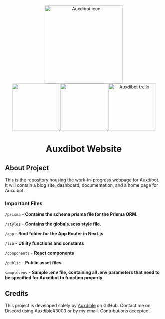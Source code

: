 <div align="center" id="header">
   <a href="https://bot.auxdible.me">
      <img src="https://bot.auxdible.me/logo.png" alt="Auxdibot icon" width=250/>
   </a>
   
   <div id="badges">
      <div id="badges-row1">
         <a href="https://discord.gg/tnsFW9CQEn">
            <img src="https://img.shields.io/badge/Auxdibot%20Discord-7289DA?style=for-the-badge&logo=discord&logoColor=white" width=150/>
         </a>
         <a href="https://discord.com/oauth2/authorize?client_id=776496457867591711&scope=bot&permissions=329035279606">
            <img src="https://img.shields.io/badge/Invite%20Auxdibot-7289DA?style=for-the-badge&logo=discord&logoColor=white" width=150/>
         </a>
         <a href="https://trello.com/b/5lSIUz50/auxdibot">
            <img src="https://img.shields.io/badge/Auxdibot%20Trello-007AC0?style=for-the-badge&logo=trello&logoColor=white" alt="Auxdibot trello" width=150/>
         </a>
      </div>
    </div>
   <h1>Auxdibot Website</h1>
</div>


## About Project

This is the repository housing the work-in-progress webpage for Auxdibot. It will contain a blog site, dashboard, documentation, and a home page for Auxdibot.

### Important Files

`/prisma` - **Contains the schema prisma file for the Prisma ORM.**

`/styles` - **Contains the globals.scss style file.**

`/app` - **Root folder for the App Router in Next.js**

`/lib` - **Utility functions and constants**

`/components` - **React components**

`/public` - **Public asset files**

`sample.env` - **Sample .env file, containing all .env parameters that need to be specified for Auxdibot to function properly**

## Credits

This project is developed solely by [Auxdible](https://github.com/Auxdible) on GitHub. Contact me on Discord using Auxdible#3003 or by my email. Contributions accepted.